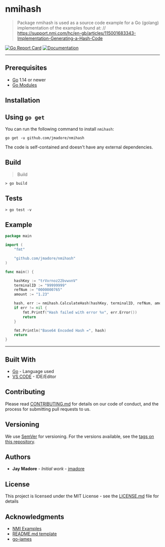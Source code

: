 # nmihash

> Package nmihash is used as a source code example for a Go (golang) implementation of the examples found at:
// https://support.nmi.com/hc/en-gb/articles/115001683343-Implementation-Generating-a-Hash-Code

[![Go Report Card](https://goreportcard.com/badge/github.com/jmadore/nmihash)](https://goreportcard.com/report/github.com/jmadore/nmihash) [![Documentation](https://godoc.org/github.com/jmadore/nmihash?status.svg)](http://godoc.org/github.com/jmadore/nmihash)

---
## Prerequisites

- [Go](https://go.dev/) 1.14 or newer
- [Go Modules](https://github.com/golang/go/wiki/Modules)

## Installation

## Using `go get`

You can run the following command to install `nmihash`:

```
go get -u github.com/jmadore/nmihash
```
The code is self-contained and doesn't have any external dependencies.


## Build

> Build
```shell
> go build
```

## Tests

```shell
> go test -v
```

## Example


```go
package main

import (
	"fmt"

	"github.com/jmadore/nmihash"
)

func main() {

	hashKey := "trVxrnoz22bvwvnV"
	terminalID := "99999999"
	refNum := "0000000765"
	amount := "1.23"

	hash, err := nmihash.CalculateHash(hashKey, terminalID, refNum, amount)
	if err != nil {
		fmt.Printf("Hash failed with error %v", err.Error())
		return
	}

	fmt.Println("Base64 Encoded Hash =", hash)
	return
}

```


---

## Built With

* [Go](https://go.dev/) - Language used
* [VS CODE](https://code.visualstudio.com/) - IDE/Editor


## Contributing

Please read [CONTRIBUTING.md](https://gist.github.com/jmadore/b24679402957c63ec426) for details on our code of conduct, and the process for submitting pull requests to us.

## Versioning

We use [SemVer](http://semver.org/) for versioning. For the versions available, see the [tags on this repository](https://github.com/jmadore/nmihash/tags). 

## Authors

* **Jay Madore** - *Initial work* - [jmadore](https://github.com/jmadore)


## License

This project is licensed under the MIT License - see the [LICENSE.md](LICENSE.md) file for details

## Acknowledgments

* [NMI Examples](https://support.nmi.com/hc/en-gb/articles/115001683343-Implementation-Generating-a-Hash-Code)
* [README.md template](https://gist.github.com/PurpleBooth/)
* [go-james](https://github.com/pieterclaerhout/go-james/)

